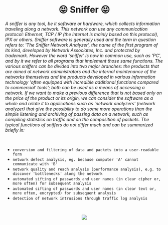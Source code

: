 <h1 align="center">😝 Sniffer 😝</h1>

<p align="center">

*A sniffer is any tool, be it software or hardware, which collects information traveling along a network. This network can use any communication protocol: Ethernet, TCP / IP (the Internet is mainly based on this protocol), IPX or others.
Sniffer software is generally used and the term in question refers to: 'The Sniffer Network Analyzer', the name of the first program of its kind, developed by Network Associates, Inc. and protected by trademark. However the word 'sniffer' is now in common use, such as 'PC', and by it we refer to all programs that implement those same functions.
The various sniffers can be divided into two major branches: the products that are aimed at network administrators and the internal maintenance of the networks themselves and the products developed in various information technology 'often equipped with incredible additional functions compared to commercial' tools';
both can be used as a means of accessing a network.
If we want to make a previous difference that is not based only on the price of the product or its origin, we can consider the software as a whole and relate it to applications such as 'network analyzers' (network analyzer) that give the possibility to do some more operations than the simple listening and archiving of passing data on a network, such as compiling statistics on traffic and on the composition of packets.
The typical functions of sniffers do not differ much and can be summarized briefly in:*
</p>

<br>

- `conversion and filtering of data and packets into a user-readable form`
- `network defect analysis, eg. because computer 'A' cannot communicate with 'B'`
- `network quality and reach analysis (performance analysis), e.g. to discover 'bottlenecks' along the network`
- `automated sifting of passwords and user names (in clear cipher or, more often) for subsequent analysis`
- `automated sifting of passwords and user names (in clear text or, more often, encrypted) for subsequent analysis`
- `detection of network intrusions through traffic log analysis`

<br>

<p align="center">
  <img src="https://user-images.githubusercontent.com/59760485/197248771-63a95955-2ed3-453d-af21-62679f20acd2.jpg">
</p>


